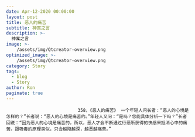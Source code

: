```yaml
---
date: Apr-12-2020 00:00:00
layout: post
title: 恶人的痛苦
subtitle: 神寓之言
description: >-
  神寓之言
image: >-
    /assets/img/Qtcreator-overview.png
optimized_image: >-
    /assets/img/Qtcreator-overview.png
category: Story
tags:
  - blog
  - Story
author: Ron
paginate: true
---
```


							　　358，《恶人的痛苦》 一个年轻人问长者：“恶人的心境是怎样的？”长者说：“恶人的心境是痛苦的。”年轻人又问：“是吗？您能具体分析一下吗？”长者回说：“因为恶人的心境是痛苦的，所以，恶人才会不断通过行恶所获得的快感来抵消心中的痛苦。跟吸毒的原理类似，只会越陷越深，越恶越痛苦。”
							
							
						